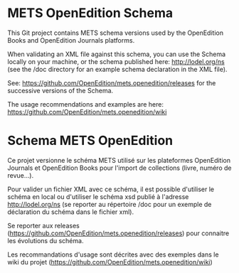 # METS OpenEdition Schema

This Git project contains METS schema versions used by the OpenEdition Books and OpenEdition Journals platforms.

When validating an XML file against this schema, you can use the Schema locally on your machine, or the schema published here:  http://lodel.org/ns (see the /doc directory for an example schema declaration in the XML file).

See: https://github.com/OpenEdition/mets.openedition/releases for the successive versions of the Schema.

The usage recommendations and examples are here: https://github.com/OpenEdition/mets.openedition/wiki  

# Schema METS OpenEdition 

Ce projet versionne le schéma METS utilisé sur les plateformes OpenEdition Journals et OpenEdition Books pour l'import de collections (livre, numéro de revue...). 

Pour valider un fichier XML avec ce schéma, il est possible d'utiliser le schéma en local ou d'utiliser le schéma xsd publié à l'adresse http://lodel.org/ns (se reporter au répertoire /doc pour un exemple de déclaration du schéma dans le fichier xml).

Se reporter aux releases (https://github.com/OpenEdition/mets.openedition/releases) pour connaitre les évolutions du schéma.

Les recommandations d'usage sont décrites avec des exemples dans le wiki du projet (https://github.com/OpenEdition/mets.openedition/wiki) 
